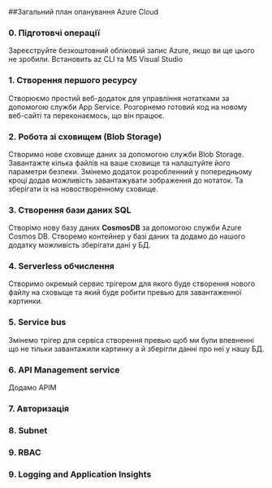 ##Загальний план опанування Azure Cloud

### 0. Підготовчі операції 
Зареєструйте безкоштовний обліковий запис Azure, якщо ви ще цього не зробили.
Встановить az CLI та MS Visual Studio 

### 1. Створення першого ресурсу
Створюємо простий веб-додаток для управління нотатками за допомогою служби App Service.
Розгорнемо готовий код на новому веб-сайті та переконаємось, що він працює.

### 2. Робота зі сховищем (Blob Storage)
Створимо нове сховище даних за допомогою служби Blob Storage.
Завантажте кілька файлів на ваше сховище та налаштуйте його параметри безпеки.
Змінемо додаток розробленний у попередньому кроці додав можливість завантажувати зображення до нотаток. 
Та зберігати іх на новостворенному сховище.

### 3. Створення бази даних SQL
Створімо нову базу даних **CosmosDB** за допомогою служби Azure Cosmos DB. Створемо контейнер у базі даних та додамо 
до нашого додатку можливість зберігати дані у БД.

### 4. Serverless обчислення
Створимо окремый сервис трігером для якого буде створення нового файлу на сховыще та який буде робити превью для 
завантаженної картинки.

### 5. Service bus
Змінемо трігер для сервіса створення превью щоб ми були впевненні що не тільки завантажили картинку а й зберігли данні 
про неї у нашу БД.

### 6. API Management service 
Додамо APIM 

### 7. Авторизація

### 8. Subnet

### 9. RBAC

### 9. Logging and Application Insights
